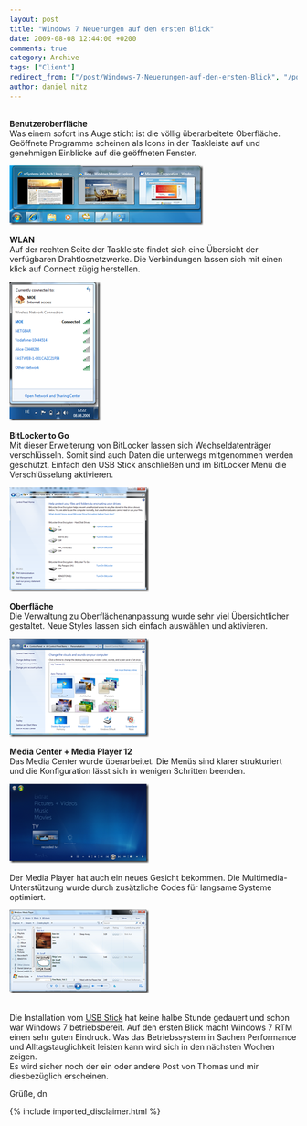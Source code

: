```yaml
---
layout: post
title: "Windows 7 Neuerungen auf den ersten Blick"
date: 2009-08-08 12:44:00 +0200
comments: true
category: Archive
tags: ["Client"]
redirect_from: ["/post/Windows-7-Neuerungen-auf-den-ersten-Blick", "/post/windows-7-neuerungen-auf-den-ersten-blick"]
author: daniel nitz
---
```

<!-- more -->
<p><br /><strong>Benutzeroberfl&auml;che</strong> <br />Was einem sofort ins Auge sticht ist die v&ouml;llig &uuml;berarbeitete Oberfl&auml;che. Ge&ouml;ffnete Programme scheinen als Icons in der Taskleiste auf und genehmigen Einblicke auf die ge&ouml;ffneten Fenster.</p>
<p><a href="/assets/archive/image_20.png" target="_blank"><img style="border-right-width: 0px; display: inline; border-top-width: 0px; border-bottom-width: 0px; border-left-width: 0px" title="image" src="/assets/archive/image_thumb_20.png" border="0" alt="image" width="339" height="104" /></a></p>
<p><strong>WLAN <br /></strong>Auf der rechten Seite der Taskleiste findet sich eine &Uuml;bersicht der verf&uuml;gbaren Drahtlosnetzwerke. Die Verbindungen lassen sich mit einen klick auf Connect z&uuml;gig herstellen.</p>
<p><a href="/assets/archive/image_21.png" target="_blank"><img style="border-right-width: 0px; display: inline; border-top-width: 0px; border-bottom-width: 0px; border-left-width: 0px" title="image" src="/assets/archive/image_thumb_21.png" border="0" alt="image" width="159" height="244" /></a></p>
<p><strong>BitLocker to Go</strong> <br />Mit dieser Erweiterung von BitLocker lassen sich Wechseldatentr&auml;ger verschl&uuml;sseln. Somit sind auch Daten die unterwegs mitgenommen werden gesch&uuml;tzt. Einfach den USB Stick anschlie&szlig;en und im BitLocker Men&uuml; die Verschl&uuml;sselung aktivieren.</p>
<p><a href="/assets/archive/image_22.png" target="_blank"><img style="border-right-width: 0px; display: inline; border-top-width: 0px; border-bottom-width: 0px; border-left-width: 0px" title="image" src="/assets/archive/image_thumb_22.png" border="0" alt="image" width="244" height="183" /></a>&nbsp;</p>
<p><strong>Oberfl&auml;che <br /></strong>Die Verwaltung zu Oberfl&auml;chenanpassung wurde sehr viel &Uuml;bersichtlicher gestaltet. Neue Styles lassen sich einfach ausw&auml;hlen und aktivieren.</p>
<p><a href="/assets/archive/image_23.png" target="_blank"><img style="border-right-width: 0px; display: inline; border-top-width: 0px; border-bottom-width: 0px; border-left-width: 0px" title="image" src="/assets/archive/image_thumb_23.png" border="0" alt="image" width="244" height="172" /></a></p>
<p><strong>Media Center + Media Player 12</strong> <br />Das Media Center wurde &uuml;berarbeitet. Die Men&uuml;s sind klarer strukturiert und die Konfiguration l&auml;sst sich in wenigen Schritten beenden.</p>
<p><a href="/assets/archive/image_24.png" target="_blank"><img style="border-right-width: 0px; display: inline; border-top-width: 0px; border-bottom-width: 0px; border-left-width: 0px" title="image" src="/assets/archive/image_thumb_24.png" border="0" alt="image" width="244" height="139" /></a></p>
<p>Der Media Player hat auch ein neues Gesicht bekommen. Die Multimedia-Unterst&uuml;tzung wurde durch zus&auml;tzliche Codes f&uuml;r langsame Systeme optimiert.</p>
<p><a href="/assets/archive/image_25.png" target="_blank"><img style="border-right-width: 0px; display: inline; border-top-width: 0px; border-bottom-width: 0px; border-left-width: 0px" title="image" src="/assets/archive/image_thumb_25.png" border="0" alt="image" width="244" height="146" /></a></p>
<p><br />Die Installation vom <a href="/post/Windows-7-e28093-Installation-mit-USB-Stick.aspx" target="_blank">USB Stick</a> hat keine halbe Stunde gedauert und schon war Windows 7 betriebsbereit. Auf den ersten Blick macht Windows 7 RTM einen sehr guten Eindruck. Was das Betriebssystem in Sachen Performance und Alltagstauglichkeit leisten kann wird sich in den n&auml;chsten Wochen zeigen. <br />Es wird sicher noch der ein oder andere Post von Thomas und mir diesbez&uuml;glich erscheinen.</p>
<p>Gr&uuml;&szlig;e, dn</p>
{% include imported_disclaimer.html %}
